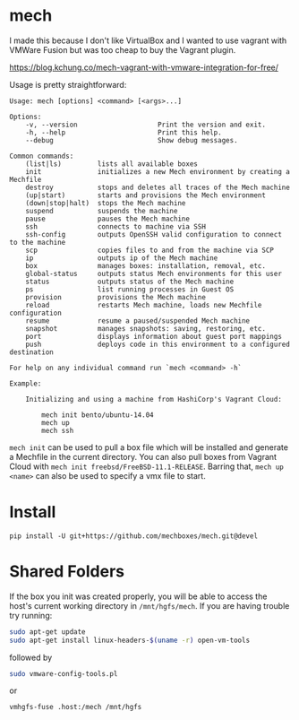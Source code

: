# mech

I made this because I don't like VirtualBox and I wanted to use vagrant with VMWare Fusion but was too cheap to buy the Vagrant plugin.

https://blog.kchung.co/mech-vagrant-with-vmware-integration-for-free/

Usage is pretty straightforward:

```
Usage: mech [options] <command> [<args>...]

Options:
    -v, --version                    Print the version and exit.
    -h, --help                       Print this help.
    --debug                          Show debug messages.

Common commands:
    (list|ls)         lists all available boxes
    init              initializes a new Mech environment by creating a Mechfile
    destroy           stops and deletes all traces of the Mech machine
    (up|start)        starts and provisions the Mech environment
    (down|stop|halt)  stops the Mech machine
    suspend           suspends the machine
    pause             pauses the Mech machine
    ssh               connects to machine via SSH
    ssh-config        outputs OpenSSH valid configuration to connect to the machine
    scp               copies files to and from the machine via SCP
    ip                outputs ip of the Mech machine
    box               manages boxes: installation, removal, etc.
    global-status     outputs status Mech environments for this user
    status            outputs status of the Mech machine
    ps                list running processes in Guest OS
    provision         provisions the Mech machine
    reload            restarts Mech machine, loads new Mechfile configuration
    resume            resume a paused/suspended Mech machine
    snapshot          manages snapshots: saving, restoring, etc.
    port              displays information about guest port mappings
    push              deploys code in this environment to a configured destination

For help on any individual command run `mech <command> -h`

Example:

    Initializing and using a machine from HashiCorp's Vagrant Cloud:

        mech init bento/ubuntu-14.04
        mech up
        mech ssh
```

`mech init` can be used to pull a box file which will be installed and generate a Mechfile in the current directory. You can also pull boxes from Vagrant Cloud with `mech init freebsd/FreeBSD-11.1-RELEASE`. Barring that, `mech up <name>` can also be used to specify a vmx file to start.

# Install

`pip install -U git+https://github.com/mechboxes/mech.git@devel`

# Shared Folders

If the box you init was created properly, you will be able to access the host's current working directory in `/mnt/hgfs/mech`. If you are having trouble try running:

```bash
sudo apt-get update
sudo apt-get install linux-headers-$(uname -r) open-vm-tools
```

followed by

```bash
sudo vmware-config-tools.pl
```

or

```bash
vmhgfs-fuse .host:/mech /mnt/hgfs
```

